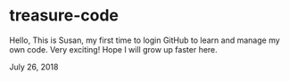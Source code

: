 # treasure-code
Hello,
This is Susan, my first time to login GitHub to learn and manage my own code. Very exciting! Hope I will grow up faster here.

July 26, 2018

